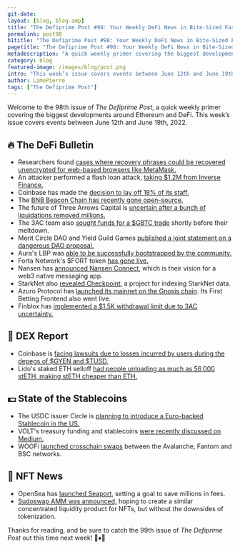 ```yaml
---
git-date:
layout: [blog, blog-amp]
title: "The Defiprime Post #98: Your Weekly DeFi News in Bite-Sized Fashion"
permalink: post98
h1title: "The Defiprime Post #98: Your Weekly DeFi News in Bite-Sized Fashion"
pagetitle: "The Defiprime Post #98: Your Weekly DeFi News in Bite-Sized Fashion"
metadescription: "A quick weekly primer covering the biggest developments around Ethereum and DeFi. This week’s issue covers events between June 12th and June 19th, 2022"
category: blog
featured-image: /images/blog/post.png
intro: "This week’s issue covers events between June 12th and June 19th, 2022"
author: LimePierre
tags: ["The Defiprime Post"]
---
```


Welcome to the 98th issue of _The Defiprime Post_, a quick weekly primer covering the biggest developments around Ethereum and DeFi. This week’s issue covers events between June 12th and June 19th, 2022.


## 🔥 The DeFi Bulletin

* Researchers found [cases where recovery phrases could be recovered unencrypted for web-based browsers like MetaMask.](https://medium.com/metamask/security-notice-extension-disk-encryption-issue-d437d4250863)
* An attacker performed a flash loan attack, [taking $1.2M from Inverse Finance.](https://www.theblock.co/post/152404/inverse-finance-drained-for-1-2-million-in-a-flash-loan-attack)
* Coinbase has made the [decision to lay off 18% of its staff.](https://blog.coinbase.com/a-message-from-coinbase-ceo-and-cofounder-brian-armstrong-578d76eedb12)
* The [BNB Beacon Chain has recently gone open-source.](https://www.bnbchain.org/en/blog/bnb-beacon-chain-goes-open-source/)
* The future of Three Arrows Capital is [uncertain after a bunch of liquidations removed millions.](https://www.theblock.co/linked/152092/after-facing-hundreds-of-millions-of-dollars-in-liquidations-three-arrows-capitals-future-is-uncertain?s=09)
* The 3AC team also [sought funds for a $GBTC trade](https://www.theblock.co/post/152735/three-arrows-capital-team-sought-funds-for-gbtc-trade-before-meltdown) shortly before their meltdown.
* Merit Circle DAO and Yield Guild Games [published a joint statement on a dangerous DAO proposal. ](https://medium.com/yield-guild-games/merit-circle-dao-yield-guild-games-joint-statement-628d2e933fcf)
* Aura's LBP was [able to be successfully bootstrapped by the community. ](https://mirror.xyz/0xfEE0Bbe31345a7c27368534fEf45a57133FF3A86/CwfMJeqnu7TxgrrUC-VNLQc3M3-jpsDNXB-Ktm0qwZA?s=09)
* Forta Network's $FORT token [has gone live. ](https://forta.org/blog/fort-token-goes-live/)
* Nansen has [announced Nansen Connect,](https://www.nansen.ai/post/announcing-nansen-connect-the-messaging-app-of-web3) which is their vision for a web3 native messaging app.
* StarkNet also [revealed Checkpoint,](https://snapshot.mirror.xyz/VWq1U8r79HXVzyAAZLpIPlUXFksxkyQVe7N5ehqBDK0) a project for indexing StarkNet data.
* Azuro Protocol has [launched its mainnet on the Gnosis chain](https://azuroprotocol.medium.com/azuro-launches-mainnet-on-gnosis-chain-first-betting-frontend-is-now-live-d1d0b6d94c3d). Its First Betting Frontend also went live.
* Finblox has [implemented a $1.5K withdrawal limit due to 3AC uncertainty.](https://www.coindesk.com/business/2022/06/16/finblox-imposes-15k-monthly-withdrawal-limit-amid-three-arrows-capital-uncertainty/)


## 💱 DEX Report

* Coinbase is [facing lawsuits due to losses incurred by users during the depegs of $GYEN and $TUSD.](https://cointelegraph.com/news/coinbase-is-facing-class-action-suits-over-unstable-stablecoins-gyen-terrausd?utm_source=dlvr.it&utm_medium=twitter)
* Lido's staked ETH selloff [had people unloading as much as 56,000 stETH, making stETH cheaper than ETH.](https://www.theblock.co/post/151894/lido-staked-ether-selloff-continues-as-larger-holder-unloads-56000-steth?utm_source=rss&utm_medium=rss)


## 💵 State of the Stablecoins

* The USDC issuer Circle is [planning to introduce a Euro-backed Stablecoin in the US. ](https://www.coindesk.com/business/2022/06/16/usdc-issuer-circle-to-introduce-euro-backed-stablecoin-in-us/)
* VOLT's treasury funding and stablecoins [were recently discussed on Medium.](https://medium.com/@0xfunky/volt-funding-the-treasury-c84a86983d95)
* WOOFi [launched crosschain swaps](https://medium.com/woonetwork/woofi-launches-cross-chain-swaps-between-avalanche-fantom-and-bsc-bc5080672e60) between the Avalanche, Fantom and BSC networks. 


## 💎 NFT News

* OpenSea has [launched Seaport](https://opensea.io/blog/announcements/launching-seaport-saving-the-community-millions-in-fees/), setting a goal to save millions in fees.
* [Sudoswap AMM was announced,](https://research.thetie.io/sudoswap-nft-amm/) hoping to create a similar concentrated liquidity product for NFTs, but without the downsides of tokenization.

Thanks for reading, and be sure to catch the 99th issue of _The Defiprime Post_ out this time next week! 👋♦️👋